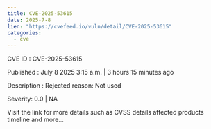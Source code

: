 ```yaml
--- 
title: CVE-2025-53615
date: 2025-7-8
lien: "https://cvefeed.io/vuln/detail/CVE-2025-53615"
categories:
  - cve
---
```


CVE ID : CVE-2025-53615

Published :  July 8
2025
3:15 a.m. | 3 hours
15 minutes ago

Description : Rejected reason: Not used

Severity: 0.0 | NA

Visit the link for more details
such as CVSS details
affected products
timeline
and more...
